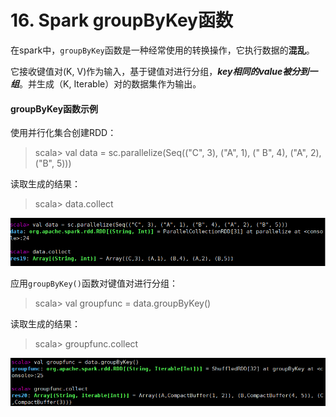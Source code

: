 # 16. Spark groupByKey函数

在spark中，`groupByKey`函数是一种经常使用的转换操作，它执行数据的**混乱**。

它接收键值对(K, V)作为输入，基于键值对进行分组，***key相同的value被分到一组***。并生成（K, Iterable）对的数据集作为输出。

#### groupByKey函数示例

使用并行化集合创建RDD：

> scala> val data = sc.parallelize(Seq(("C", 3), ("A", 1), (" B", 4), ("A", 2), ("B", 5)))

读取生成的结果：

> scala> data.collect

![image-20200612104346925](https://raw.githubusercontent.com/MachineGunLin/markdown_pics/master/img/20200612104346.png)

应用`groupByKey()`函数对键值对进行分组：

> scala> val groupfunc = data.groupByKey()

读取生成的结果：

> scala> groupfunc.collect

![image-20200612104534462](https://raw.githubusercontent.com/MachineGunLin/markdown_pics/master/img/20200612104534.png)
